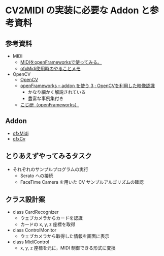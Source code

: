CV2MIDI の実装に必要な Addon と参考資料
===

参考資料
---
* MIDI
	* [MIDIをopenFrameworksで使ってみる。](http://asus4.hatenablog.com/entry/20101121/1290331567)
	* [ofxMidi使用時のやることメモ](http://qiita.com/y_UM4/items/d40e073190d149853379)
* OpenCV
	* [OpenCV](http://opencv.org)
	* [openFrameworks – addon を使う 3 : OpenCVを利用した映像認識](http://yoppa.org/ma2_10/2214.html)
		* かなり細かく解説されている
		* 豊富な事例集付き
	* [こじ研（openFrameworks）](http://www.myu.ac.jp/~xkozima/lab/ofTutorial5.html)


Addon
---
* [ofxMidi](https://github.com/danomatika/ofxMidi)
* [ofxCv](https://github.com/kylemcdonald/ofxCv)

とりあえずやってみるタスク
---
* それぞれのサンプルプログラムの実行
	* Serato への接続
	* FaceTime Camera を用いた CV サンプルアルゴリズムの確認

クラス設計案
---
* class CardRecognizer
	* ウェブカメラからカードを認識
	* カードの x, y, z 座標を取得
* class ControlMonitor
	* ウェブカメラから取得した情報を画面に表示
* class MidiControl
	* x, y, z 座標を元に，MIDI 制御できる形式に変換


